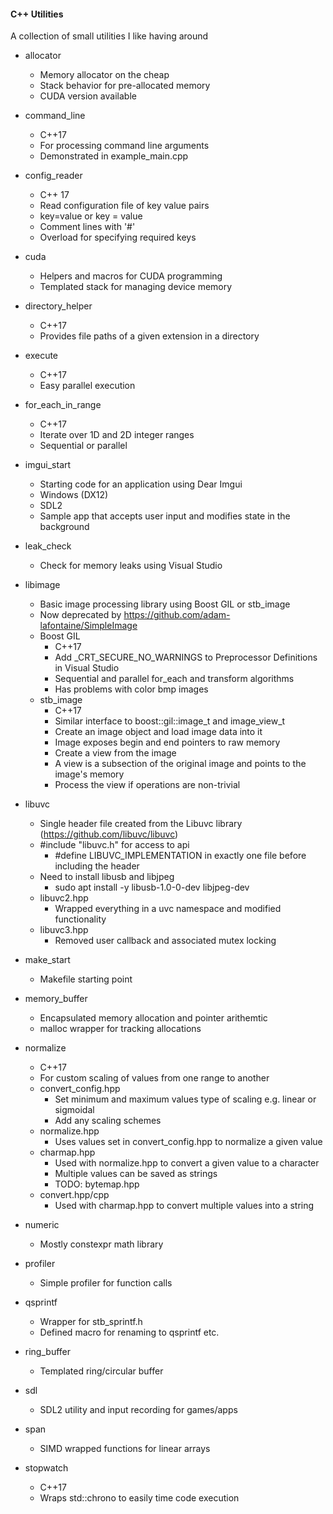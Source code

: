 #### C++ Utilities
A collection of small utilities I like having around

* allocator
    * Memory allocator on the cheap
    * Stack behavior for pre-allocated memory
    * CUDA version available

* command_line
    * C++17
    * For processing command line arguments
    * Demonstrated in example_main.cpp    

* config_reader
    * C++ 17
    * Read configuration file of key value pairs
    * key=value or key = value
    * Comment lines with '#'
    * Overload for specifying required keys

* cuda
    * Helpers and macros for CUDA programming
    * Templated stack for managing device memory

* directory_helper
    * C++17
    * Provides file paths of a given extension in a directory

* execute
    * C++17
    * Easy parallel execution

* for_each_in_range
    * C++17
    * Iterate over 1D and 2D integer ranges
    * Sequential or parallel

* imgui_start
    * Starting code for an application using Dear Imgui
    * Windows (DX12)
    * SDL2
    * Sample app that accepts user input and modifies state in the background

* leak_check
    * Check for memory leaks using Visual Studio

* libimage
    * Basic image processing library using Boost GIL or stb_image
    * Now deprecated by https://github.com/adam-lafontaine/SimpleImage
    * Boost GIL
        * C++17
        * Add _CRT_SECURE_NO_WARNINGS to Preprocessor Definitions in Visual Studio
        * Sequential and parallel for_each and transform algorithms
        * Has problems with color bmp images
    * stb_image        
        * C++17
        * Similar interface to boost::gil::image_t and image_view_t
        * Create an image object and load image data into it
        * Image exposes begin and end pointers to raw memory
        * Create a view from the image
        * A view is a subsection of the original image and points to the image's memory
        * Process the view if operations are non-trivial

* libuvc
    * Single header file created from the Libuvc library (https://github.com/libuvc/libuvc)
    * #include "libuvc.h" for access to api
        * #define LIBUVC_IMPLEMENTATION in exactly one file before including the header
    * Need to install libusb and libjpeg
        * sudo apt install -y libusb-1.0-0-dev libjpeg-dev
    * libuvc2.hpp
        * Wrapped everything in a uvc namespace and modified functionality
    * libuvc3.hpp
        * Removed user callback and associated mutex locking
        
* make_start
    * Makefile starting point

* memory_buffer
    * Encapsulated memory allocation and pointer arithemtic
    * malloc wrapper for tracking allocations

* normalize
    * C++17
    * For custom scaling of values from one range to another
    * convert_config.hpp
        * Set minimum and maximum values type of scaling e.g. linear or sigmoidal
        * Add any scaling schemes
    * normalize.hpp
        * Uses values set in convert_config.hpp to normalize a given value
    * charmap.hpp
        * Used with normalize.hpp to convert a given value to a character
        * Multiple values can be saved as strings
        * TODO: bytemap.hpp
    * convert.hpp/cpp
        * Used with charmap.hpp to convert multiple values into a string

* numeric
    * Mostly constexpr math library

* profiler
    * Simple profiler for function calls

* qsprintf
    * Wrapper for stb_sprintf.h
    * Defined macro for renaming to qsprintf etc.

* ring_buffer
    * Templated ring/circular buffer

* sdl
    * SDL2 utility and input recording for games/apps

* span
    * SIMD wrapped functions for linear arrays

* stopwatch
    * C++17
    * Wraps std::chrono to easily time code execution